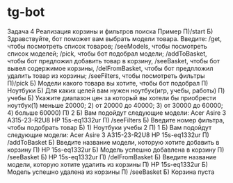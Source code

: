 # tg-bot

Задача 4
Реализация корзины и фильтров поиска
Пример
П)/start
Б) Здравствуйте, бот поможет вам выбрать модели товара. Введите: /get, чтобы посмотреть список товаров; /seeModels, чтобы посмотреть список моделей; /pick, чтобы бот подобрал модели; /addToBasket, чтобы бот предложил добавить товар в корзину, /seeBasket, чтобы бот вывел содержимое корзины, /delFromBasket, чтобы бот предлложил удалить товар из корзины; /seeFilters, чтобы посмотреть фильтры
П)/pick
Б) Модели какого товара вы хотите, чтобы бот подобрал
П) Ноутбуки
Б) Для каких целей вам нужен ноутбук(игр, учебы, работы)
П) учебы
Б) Укажите диапазон цен за который вы хотели бы приобрести ноутбук(1) меньше 20000; 2) от 20000 до 40000; 3) от 30000 до 60000; 4) больше 60000)
П) 2
Б) Вам подойдут следующие модели:
Acer Asire 3 A315-23-R2U8
HP 15s-eq1332ur
П) /seeFilters
Б) Введите номер фильтра, чтобы подобрать товар
Б) 1) Ноутбуки учебы 2
П) 1
Б) Вам подойдут следующие модели:
Acer Asire 3 A315-23-R2U8
HP 15s-eq1332ur
П) /addToBasket
Б) Введите название модели, которую хотите добавить в корзину
П) HP 15s-eq1332ur
Б) Модель успешно добавлена в корзину
П) /seeBasket
Б) HP 15s-eq1332ur
П) /delFromBasket
Б) Введите название модели, которую хотите удалить из корзины
П) HP 15s-eq1332ur
Б) Модель успешно удалена из корзины
П) /seeBasket
Б) Корзина пуста